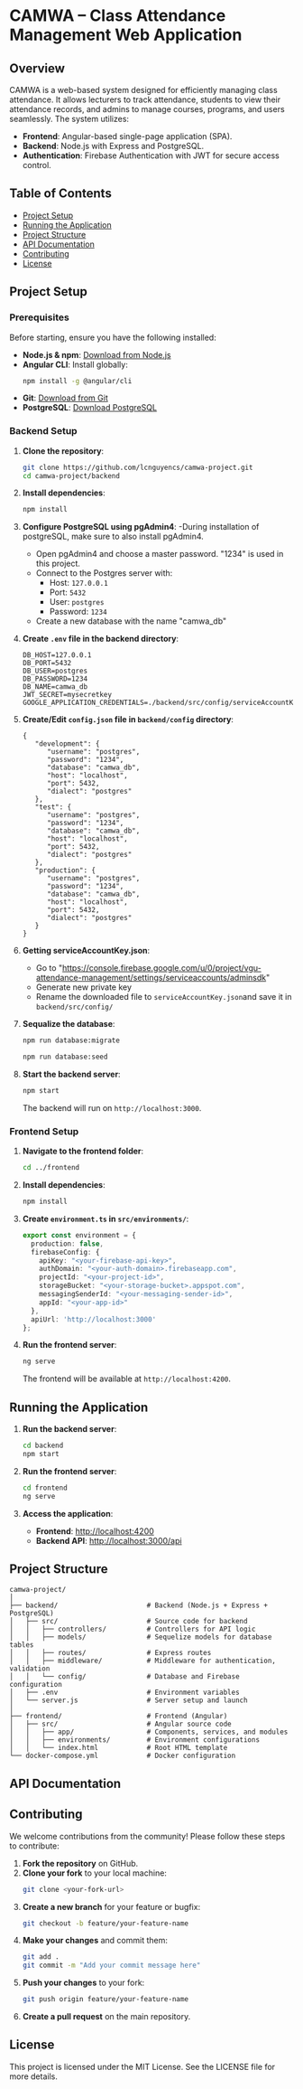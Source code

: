 # CAMWA – Class Attendance Management Web Application

## Overview
CAMWA is a web-based system designed for efficiently managing class attendance. It allows lecturers to track attendance, students to view their attendance records, and admins to manage courses, programs, and users seamlessly. The system utilizes:

- **Frontend**: Angular-based single-page application (SPA).
- **Backend**: Node.js with Express and PostgreSQL.
- **Authentication**: Firebase Authentication with JWT for secure access control.

## Table of Contents
- [Project Setup](#project-setup)
- [Running the Application](#running-the-application)
- [Project Structure](#project-structure)
- [API Documentation](#api-documentation)
- [Contributing](#contributing)
- [License](#license)

## Project Setup

### Prerequisites
Before starting, ensure you have the following installed:

- **Node.js & npm**: [Download from Node.js](https://nodejs.org)
- **Angular CLI**: Install globally:
  ```bash
  npm install -g @angular/cli
  ```
- **Git**: [Download from Git](https://git-scm.com)
- **PostgreSQL**: [Download PostgreSQL](https://www.postgresql.org/download/)

### Backend Setup
1. **Clone the repository**:
   ```bash
   git clone https://github.com/lcnguyencs/camwa-project.git
   cd camwa-project/backend
   ```

2. **Install dependencies**:
   ```bash
   npm install
   ```

3. **Configure PostgreSQL using pgAdmin4**:
   -During installation of postgreSQL, make sure to also install pgAdmin4.
   - Open pgAdmin4 and choose a master password. "1234" is used in this project.
   - Connect to the Postgres server with:
     - Host: `127.0.0.1`
     - Port: `5432`
     - User: `postgres`
     - Password: `1234`
   - Create a new database with the name "camwa_db"

4. **Create `.env` file in the backend directory**:
   ```env
   DB_HOST=127.0.0.1
   DB_PORT=5432
   DB_USER=postgres
   DB_PASSWORD=1234
   DB_NAME=camwa_db
   JWT_SECRET=mysecretkey
   GOOGLE_APPLICATION_CREDENTIALS=./backend/src/config/serviceAccountKey.json
   ```

5. **Create/Edit `config.json` file in `backend/config` directory**:
   ```env
   {
      "development": {
         "username": "postgres",
         "password": "1234",
         "database": "camwa_db",
         "host": "localhost",
         "port": 5432,
         "dialect": "postgres"
      },
      "test": {
         "username": "postgres",
         "password": "1234",
         "database": "camwa_db",
         "host": "localhost",
         "port": 5432,
         "dialect": "postgres"
      },
      "production": {
         "username": "postgres",
         "password": "1234",  
         "database": "camwa_db",
         "host": "localhost",
         "port": 5432,
         "dialect": "postgres"
      }
   }
   ```

6. **Getting serviceAccountKey.json**:
   - Go to "https://console.firebase.google.com/u/0/project/vgu-attendance-management/settings/serviceaccounts/adminsdk"
   - Generate new private key
   - Rename the downloaded file to `serviceAccountKey.json`and save it in `backend/src/config/`

7. **Sequalize the database**:
   ```bash
   npm run database:migrate 
   ```
   ```bash
   npm run database:seed
   ```

8. **Start the backend server**:
   ```bash
   npm start
   ```
   The backend will run on `http://localhost:3000`.

### Frontend Setup
1. **Navigate to the frontend folder**:
   ```bash
   cd ../frontend
   ```

2. **Install dependencies**:
   ```bash
   npm install
   ```

3. **Create `environment.ts` in `src/environments/`**:
   ```typescript
   export const environment = {
     production: false,
     firebaseConfig: {
       apiKey: "<your-firebase-api-key>",
       authDomain: "<your-auth-domain>.firebaseapp.com",
       projectId: "<your-project-id>",
       storageBucket: "<your-storage-bucket>.appspot.com",
       messagingSenderId: "<your-messaging-sender-id>",
       appId: "<your-app-id>"
     },
     apiUrl: 'http://localhost:3000'
   };
   ```

4. **Run the frontend server**:
   ```bash
   ng serve
   ```
   The frontend will be available at `http://localhost:4200`.

## Running the Application
1. **Run the backend server**:
   ```bash
   cd backend
   npm start
   ```

2. **Run the frontend server**:
   ```bash
   cd frontend
   ng serve
   ```

3. **Access the application**:
   - **Frontend**: [http://localhost:4200](http://localhost:4200)
   - **Backend API**: [http://localhost:3000/api](http://localhost:3000/api)

## Project Structure
```
camwa-project/
│
├── backend/                      # Backend (Node.js + Express + PostgreSQL)
│   ├── src/                      # Source code for backend
│   │   ├── controllers/          # Controllers for API logic
│   │   ├── models/               # Sequelize models for database tables
│   │   ├── routes/               # Express routes
│   │   ├── middleware/           # Middleware for authentication, validation
│   │   └── config/               # Database and Firebase configuration
│   ├── .env                      # Environment variables
│   └── server.js                 # Server setup and launch
│
├── frontend/                     # Frontend (Angular)
│   ├── src/                      # Angular source code
│   │   ├── app/                  # Components, services, and modules
│   │   ├── environments/         # Environment configurations
│   │   └── index.html            # Root HTML template
└── docker-compose.yml            # Docker configuration
```

## API Documentation

## Contributing
We welcome contributions from the community! Please follow these steps to contribute:

1. **Fork the repository** on GitHub.
2. **Clone your fork** to your local machine:
   ```bash
   git clone <your-fork-url>
   ```
3. **Create a new branch** for your feature or bugfix:
   ```bash
   git checkout -b feature/your-feature-name
   ```
4. **Make your changes** and commit them:
   ```bash
   git add .
   git commit -m "Add your commit message here"
   ```
5. **Push your changes** to your fork:
   ```bash
   git push origin feature/your-feature-name
   ```
6. **Create a pull request** on the main repository.

## License
This project is licensed under the MIT License. See the LICENSE file for more details.

